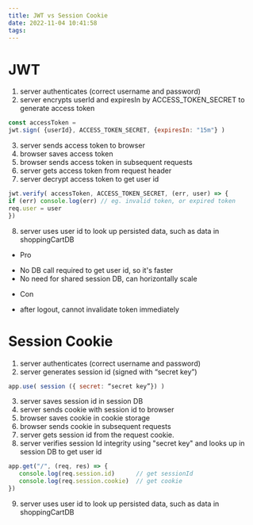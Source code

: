```yaml
---
title: JWT vs Session Cookie
date: 2022-11-04 10:41:58
tags:
---
```

# JWT
1. server authenticates (correct username and password)
2. server encrypts userId and expiresIn by ACCESS_TOKEN_SECRET to generate access token
```JavaScript
const accessToken =
jwt.sign( {userId}, ACCESS_TOKEN_SECRET, {expiresIn: "15m"} )
```
3. server sends access token to browser
4. browser saves access token
5. browser sends access token in subsequent requests
6. server gets access token from request header
7. server decrypt access token to get user id
```JavaScript
jwt.verify( accessToken, ACCESS_TOKEN_SECRET, (err, user) => {
if (err) console.log(err) // eg. invalid token, or expired token
req.user = user
})
```
8. server uses user id to look up persisted data, such as data in shoppingCartDB

* Pro
- No DB call required to get user id, so it's faster
- No need for shared session DB, can horizontally scale

* Con
- after logout, cannot invalidate token immediately

# Session Cookie
1. server authenticates (correct username and password)
2. server generates session id (signed with “secret key”)
```JavaScript
app.use( session ({ secret: “secret key”}) )
```
3. server saves session id in session DB
4. server sends cookie with session id to browser
5. browser saves cookie in cookie storage
6. browser sends cookie in subsequent requests
7. server gets session id from the request cookie.
8. server verifies session Id integrity using "secret key" and looks
up in session DB to get user id
```JavaScript
app.get("/", (req, res) => {
   console.log(req.session.id)      // get sessionId
   console.log(req.session.cookie)  // get cookie
})
```
9. server uses user id to look up persisted data, such as data in shoppingCartDB

